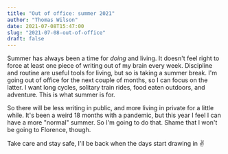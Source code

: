 ```yaml
---
title: "Out of office: summer 2021"
author: "Thomas Wilson"
date: 2021-07-08T15:47:00
slug: "2021-07-08-out-of-office"
draft: false
---
```


Summer has always been a time for _doing_ and living.  It doesn't feel right to force at least one piece of writing out of my brain every week.  Discipline and routine are useful tools for living, but so is taking a summer break.  I'm going out of office for the next couple of months, so I can focus on the latter.  I want long cycles, solitary train rides, food eaten outdoors, and adventure.  This is what summer is for.


So there will be less writing in public, and more living in private for a little while.  It's been a weird 18 months with a pandemic, but this year I feel I can have a more "normal" summer.  So I'm going to do that.  Shame that I won't be going to Florence, though. 

Take care and stay safe, I'll be back when the days start drawing in ✌️


